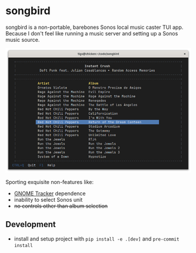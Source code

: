 # songbird

songbird is a non-portable, barebones Sonos local music caster TUI app.
Because I don't feel like running a music server and setting up a Sonos music source.

![demo screenshot](misc/demo.png)

Sporting exquisite non-features like:

- [GNOME Tracker](https://tracker.gnome.org/) dependence
- inability to select Sonos unit
- ~~no controls other than album selection~~

## Development

- install and setup project with `pip install -e .[dev]` and `pre-commit install`
